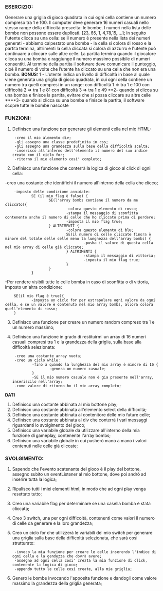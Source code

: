 ### ESERCIZIO:

Generare una griglia di gioco quadrata in cui ogni cella contiene un numero compreso tra 1 e 100.
Il computer deve generare 16 numeri casuali nello stesso range della difficoltà prescelta: le bombe.
I numeri nella lista delle bombe non possono essere duplicati.
[23, 65, 1, 4,78,15,....];
In seguito l'utente clicca su una cella: se il numero è presente nella lista dei numeri generati - abbiamo calpestato una bomba - la cella si colora di rosso e la partita termina, altrimenti la cella cliccata si colora di azzurro e l'utente può continuare a cliccare sulle altre celle.
La partita termina quando il giocatore clicca su una bomba o raggiunge il numero massimo possibile di numeri consentiti.
Al termine della partita il software deve comunicare il punteggio, cioè il numero di volte che l’utente ha cliccato su una cella che non era una bomba.
**BONUS:**
1 - L'utente indica un livello di difficoltà in base al quale viene generata una griglia di gioco quadrata, in cui ogni cella contiene un numero tra quelli compresi in un range:
con difficoltà 1 => tra 1 e 100
con difficoltà 2 => tra 1 e 81
con difficoltà 3 => tra 1 e 49
**2- quando si clicca su una bomba e finisce la partita, evitare che si possa cliccare su altre celle
****3- quando si clicca su una bomba e finisce la partita, il software scopre tutte le bombe nascoste

### FUNZIONI:
1. Definisco una funzione per generare gli elementi cella nel mio HTML:

        -creo il mio alemento div;
        -gli assegno una classe predefinita in css;
        -gli assegno una grandezza sulla base della difficoltà scelta;
        -inserisco all'interno dell'elemento il numero del suo indice creato con il ciclo for;
        -ritorno il mio elemento cosi' completo;
2. Definisco una funzione che conterrà la logica di gioco al click di ogni cella:

-creo una costante che identifichi il numero all'interno della cella che clicco;

        -imposto delle condizione annidate:
                SE (il mio flag è false) {
                        SE(l'array bombs contiene il numero da me cliccato){
                                -colora questo elemento di rosso;
                                -stampa il messaggio di sconfitta contenente anche il numero di celle che ho cliccato prima di perdere;
                                -imposta il mio flag true;
                        } ALTRIMENTI {
                                -colora questo elemento di blu;
                                SE(il numero di celle cliccate finora è minore del totale delle celle meno la lunghezza dell'array bombs) {
                                        -pusha il valore di questa cella nel mio array di celle già cliccate;
                                } ALTRIMENTI {
                                        -stampa il messaggio di vittoria;
                                        -imposta il mio flag true;
                                }
                        }
                }
        
-Per rendere visibili tutte le celle bomba in caso di sconfitta o di vittoria, imposto un'altra condizione:

        SE(il mio flag è true){
                -imposta un ciclo for per estrapolare ogni valore da ogni cella, e se un valore è contenuto nel mio array bombs, allora colora quell'elemento di rosso;
        }

                
3. Definisco una funzione per creare un numero random compreso tra 1 e un numero massimo;
4. Definisco una funzione in grado di restituirmi un array di 16 numeri casuali compresi tra 1 e la grandezza della griglia, sulla base alla difficoltà selezionata:

        -creo una costante array vuota;
        -creo un ciclo while:
                -fino a quando la lunghezza del mio array è minore di 16 {
                        -genera un numero casuale;
                }
                -SE il mio numero casuale non è gia presente nell'array, inseriscilo nell'array;
        -come valore di ritorno ho il mio array completo;


        

**DATI**
1. Definisco una costante abbinata al mio bottone play;
2. Definisco una costante abbinata all'elemento select della difficoltà;
3. Definisco una costante abbinata al contenitore delle mio future celle;
4. Definisco una costante abbinata al div che conterrà i vari messaggi riguardanti lo svolgimento del gioco;
5. Definisco una variabile globale da utilizzare all'interno della mia funzione di gameplay, contenente l'array bombs;
6. Definisco una variabile globale in cui pusherò mano a mano i valori contenuti nelle celle già cliccate;

### SVOLGIMENTO:

1. Sapendo che l'evento scatenante del gioco è il play del bottone, assegno subito un eventListener al mio bottone, dove poi andrò ad inserire tutta la logica;
2. Ripulisco tutti i miei elementi html, in modo che ad ogni play venga resettato tutto;
3. Creo una variabile flag per determinare se una casella bomba è stata cliccata;
4. Creo 3 switch, una per ogni difficoltà, contenenti come valori il numero di celle da generare e la loro grandezza;
5. Creo un ciclo for che utilizzerà le variabili del mio switch per generare una griglia sulla base della difficoltà selezionata, che sarà cosi strutturato:

        -invoco la mia funzione per creare le celle inserendo l'indice di ogni cella e la gendezza che dovrà avere; 
        -assegno ad ogni cella cosi' creata la mia funzione di click, contenente la logica di gioco;
        -appendo tutto le celle cosi create, alla mia griglia;
6. Genero le bombe invocando l'apposita funzione e dandogli come valore massimo la grandezza della griglia generata;
